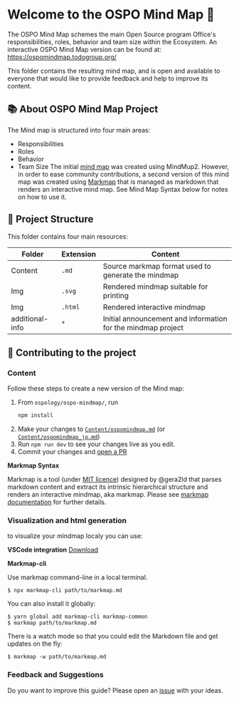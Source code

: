 # Welcome to the OSPO Mind Map 🧭

The OSPO Mind Map schemes the main Open Source program Office's responsibilities, roles, behavior and team size within the Ecosystem. An interactive OSPO Mind Map version can be found at: https://ospomindmap.todogroup.org/

This folder contains the resulting mind map, and is open and available to everyone that would like to provide feedback and help to improve its content.

## 📚 About OSPO Mind Map Project

The Mind map is structured into four main areas:

* Responsibilities
* Roles
* Behavior
* Team Size
The initial [mind map](https://github.com/todogroup/ospology/discussions/75#discussion-3962305) was created using MindMup2.
However, in order to ease community contributions, a second version of this mind map was created using [Markmap](https://markmap.js.org/) that is managed as markdown that renders an interactive mind map. See Mind Map Syntax below for notes on how to use it.

## 🧩 Project Structure

This folder contains four main resources:

| Folder | Extension | Content |
| --- | --- | --- |
| Content | `.md` | Source markmap format used to generate the mindmap |
| Img | `.svg` | Rendered mindmap suitable for printing |
| Img | `.html` | Rendered interactive mindmap |
| additional-info | `*` | Initial announcement and information for the mindmap project |

## 🙋 Contributing to the project

### Content

Follow these steps to create a new version of the Mind map:

1. From `ospology/ospo-mindmap/`, run
   ```sh
   npm install
   ```
2. Make your changes to [`Content/ospomindmap.md`](Content/ospomindmap.md) (or [`Content/ospomindmap_jp.md`](Content/ospomindmap_jp.md))
3. Run `npm run dev` to see your changes live as you edit.
4. Commit your changes and [open a PR](https://github.com/todogroup/ospology/pulls)

**Markmap Syntax**

Markmap is a tool (under [MIT licence](https://github.com/gera2ld/markmap/blob/master/LICENSE)) designed by @gera2ld that parses markdown content and extract its intrinsic hierarchical structure and renders an interactive mindmap, aka markmap. Please see [markmap documentation](https://markmap.js.org/docs) for further details.

### Visualization and html generation


to visualize your mindmap localy you can use:

**VSCode integration**
[Download](https://marketplace.visualstudio.com/items?itemName=gera2ld.markmap-vscode)

**Markmap-cli**

Use markmap command-line in a local terminal.

```
$ npx markmap-cli path/to/markmap.md
```
You can also install it globally:
```
$ yarn global add markmap-cli markmap-common
$ markmap path/to/markmap.md
```
There is a watch mode so that you could edit the Markdown file and get updates on the fly:
```
$ markmap -w path/to/markmap.md
```

### Feedback and Suggestions

Do you want to improve this guide? Please open an [issue](https://github.com/todogroup/ospology/issues) with your ideas.

